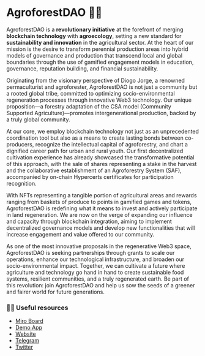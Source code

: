 # AgroforestDAO 🌿💡 

AgroforestDAO is a **revolutionary initiative** at the forefront of merging **blockchain technology** with **agroecology**, setting a new standard for **sustainability and innovation** in the agricultural sector. At the heart of our mission is the desire to transform perennial production areas into hybrid models of governance and production that transcend local and global boundaries through the use of gamified engagement models in education, governance, reputation building, and financial sustainability.

Originating from the visionary perspective of Diogo Jorge, a renowned permaculturist and agroforester, AgroforestDAO is not just a community but a rooted global tribe, committed to optimizing socio-environmental regeneration processes through innovative Web3 technology. Our unique proposition—a forestry adaptation of the CSA model (Community Supported Agriculture)—promotes intergenerational production, backed by a truly global community.

At our core, we employ blockchain technology not just as an unprecedented coordination tool but also as a means to create lasting bonds between co-producers, recognize the intellectual capital of agroforestry, and chart a dignified career path for urban and rural youth. Our first decentralized cultivation experience has already showcased the transformative potential of this approach, with the sale of shares representing a stake in the harvest and the collaborative establishment of an Agroforestry System (SAF), accompanied by on-chain Hypercerts certificates for participation recognition.

With NFTs representing a tangible portion of agricultural areas and rewards ranging from baskets of produce to points in gamified games and tokens, AgroforestDAO is redefining what it means to invest and actively participate in land regeneration. We are now on the verge of expanding our influence and capacity through blockchain integration, aiming to implement decentralized governance models and develop new functionalities that will increase engagement and value offered to our community.

As one of the most innovative proposals in the regenerative Web3 space, AgroforestDAO is seeking partnerships through grants to scale our operations, enhance our technological infrastructure, and broaden our socio-environmental impact. Together, we can cultivate a future where agriculture and technology go hand in hand to create sustainable food systems, resilient communities, and a truly regenerated earth. Be part of this revolution: join AgroforestDAO and help us sow the seeds of a greener and fairer world for future generations.

### 👩‍💻 Useful resources
- [Miro Board](https://miro.com/app/board/uXjVN8WhMsw=/?share_link_id=557936539315)
- [Demo App](https://app-agroforestdao.web.app/)
- [Website](https://app-agroforestdao.web.app/)
- [Telegram](https://t.me/+TNwrhRCyCxQ4Zjcx)
- [Twitter](https://twitter.com/agroforestDAO)
